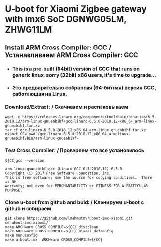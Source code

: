 # U-boot for Xiaomi Zigbee gateway with imx6 SoC DGNWG05LM, ZHWG11LM

## Install ARM Cross Compiler: GCC / Устанавливаем ARM Cross Compiler: GCC

* ### This is a pre-built (64bit) version of GCC that runs on generic linux, sorry (32bit) x86 users, it's time to upgrade... 
* ### Это предварительно собранная (64-битная) версия GCC, работающая на Linux.

### Download/Extract: / Скачиваем и распаковываем

```console
wget -c https://releases.linaro.org/components/toolchain/binaries/6.5-2018.12/arm-linux-gnueabihf/gcc-linaro-6.5.0-2018.12-x86_64_arm-linux-gnueabihf.tar.xz
tar xf gcc-linaro-6.5.0-2018.12-x86_64_arm-linux-gnueabihf.tar.xz
export CC=`pwd`/gcc-linaro-6.5.0-2018.12-x86_64_arm-linux-gnueabihf/bin/arm-linux-gnueabihf-
```
### Test Cross Compiler: / Проверяем что все установилось
```console
${CC}gcc --version

arm-linux-gnueabihf-gcc (Linaro GCC 6.5-2018.12) 6.5.0
Copyright (C) 2017 Free Software Foundation, Inc.
This is free software; see the source for copying conditions.  There is NO
warranty; not even for MERCHANTABILITY or FITNESS FOR A PARTICULAR PURPOSE.
```
### Clone u-boot from github and buid: / Клонируем u-boot с github и собираем

```console
git clone https://github.com/lmahmutov/uboot-imx-xiaomi.git
cd uboot-imx-xiaomi/
make ARCH=arm CROSS_COMPILE=${CC} distclean
make ARCH=arm CROSS_COMPILE=${CC} Xiaomi_defconfig
make menuconfig
make u-boot.imx  ARCH=arm CROSS_COMPILE=${CC}
```

 
